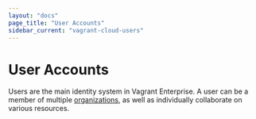 ```yaml
---
layout: "docs"
page_title: "User Accounts" 
sidebar_current: "vagrant-cloud-users"
---
```


# User Accounts

Users are the main identity system in Vagrant Enterprise. A user can be a
member of multiple [organizations](/docs/vagrant-cloud/organizations/index.html),
as well as individually collaborate on various resources.
